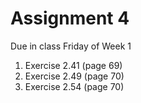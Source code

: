 # Assignment 4

Due in class Friday of Week 1

1. Exercise 2.41 (page 69)
2. Exercise 2.49 (page 70)
3. Exercise 2.54 (page 70)
